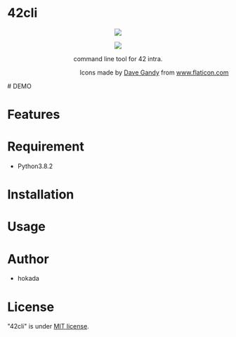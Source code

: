 # 42cli

<p align="center"><img src="https://user-images.githubusercontent.com/40907120/83941623-cb867900-a827-11ea-970f-1058c0fdd303.png"></p>
<p align="center"><a href="https://codecov.io/gh/dhaiibfiukkiu/42cli"><img src="https://codecov.io/gh/dhaiibfiukkiu/42cli/branch/master/graph/badge.svg?token=AYUREEQZJI"></a></p>
<p align="center">command line tool for 42 intra.</p>
<p align="right">
Icons made by <a href="https://www.flaticon.com/authors/dave-gandy" title="Dave Gandy">Dave Gandy</a> from <a href="https://www.flaticon.com/" title="Flaticon"> www.flaticon.com</a>
</p>
# DEMO


# Features

# Requirement
* Python3.8.2

# Installation


# Usage


# Author
* hokada

# License
"42cli" is under [MIT license](https://en.wikipedia.org/wiki/MIT_License).
